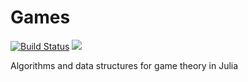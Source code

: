 # Games

[![Build Status](https://travis-ci.org/QuantEcon/Games.jl.svg?branch=master)](https://travis-ci.org/QuantEcon/Games.jl)
[![](https://img.shields.io/badge/docs-latest-blue.svg)](https://QuantEcon.github.io/Games.jl/latest)

Algorithms and data structures for game theory in Julia
